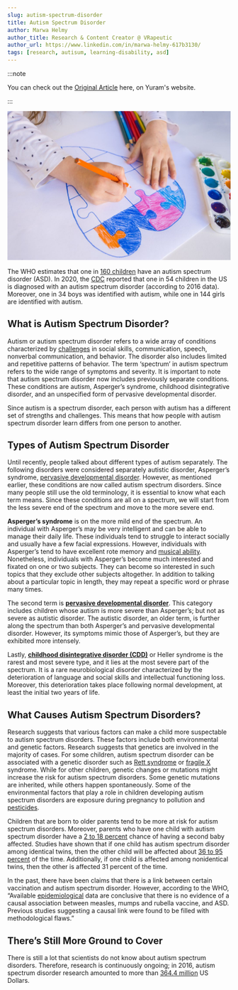```yaml
---
slug: autism-spectrum-disorder
title: Autism Spectrum Disorder
author: Marwa Helmy
author_title: Research & Content Creator @ VRapeutic
author_url: https://www.linkedin.com/in/marwa-helmy-617b3130/
tags: [research, autisum, learning-disability, asd]
---
```


:::note

You can check out the [Original Article](http://yuram.tech/autism-spectrum-disorder/) here, on Yuram's website.

:::

![i1](y9.png)

The WHO estimates that one in [160 children](https://www.who.int/news-room/fact-sheets/detail/autism-spectrum-disorders) have an autism spectrum disorder (ASD). In 2020, the [CDC](https://www.cdc.gov/ncbddd/autism/facts.html) reported that one in 54 children in the US is diagnosed with an autism spectrum disorder (according to 2016 data). Moreover, one in 34 boys was identified with autism, while one in 144 girls are identified with autism. 

<!--truncate-->

## What is Autism Spectrum Disorder? 
Autism or autism spectrum disorder refers to a wide array of conditions characterized by [challenges](https://www.autismspeaks.org/what-autism) in social skills, communication, speech, nonverbal communication, and behavior. The disorder also includes limited and repetitive patterns of behavior. The term ‘spectrum’ in autism spectrum refers to the wide range of symptoms and severity. It is important to note that autism spectrum disorder now includes previously separate conditions. These conditions are autism, Asperger’s syndrome, childhood disintegrative disorder, and an unspecified form of pervasive developmental disorder. 

Since autism is a spectrum disorder, each person with autism has a different set of strengths and challenges. This means that how people with autism spectrum disorder learn differs from one person to another. 

## Types of Autism Spectrum Disorder
Until recently, people talked about different types of autism separately. The following disorders were considered separately autistic disorder, Asperger’s syndrome, [pervasive developmental disorder](https://www.webmd.com/brain/autism/development-disorder). However, as mentioned earlier, these conditions are now called autism spectrum disorders. Since many people still use the old terminology, it is essential to know what each term means. Since these conditions are all on a spectrum, we will start from the less severe end of the spectrum and move to the more severe end. 

**Asperger’s syndrome** is on the more mild end of the spectrum. An individual with Asperger’s may be very intelligent and can be able to manage their daily life. These individuals tend to struggle to interact socially and usually have a few facial expressions. However, individuals with Asperger’s tend to have excellent rote memory and [musical ability](https://www.medicinenet.com/asperger_syndrome/definition.htm). Nonetheless, individuals with Asperger’s become much interested and fixated on one or two subjects. They can become so interested in such topics that they exclude other subjects altogether. In addition to talking about a particular topic in length, they may repeat a specific word or phrase many times. 

The second term is [**pervasive developmental disorder**](https://www.webmd.com/brain/autism/autism-spectrum-disorders). This category includes children whose autism is more severe than Asperger’s; but not as severe as autistic disorder. The autistic disorder, an older term, is further along the spectrum than both Asperger’s and pervasive developmental disorder. However, its symptoms mimic those of Asperger’s, but they are exhibited more intensely. 

Lastly, [**childhood disintegrative disorder (CDD)**](https://www.britannica.com/science/childhood-disintegrative-disorder) or Heller syndrome is the rarest and most severe type, and it lies at the most severe part of the spectrum. It is a rare neurobiological disorder characterized by the deterioration of language and social skills and intellectual functioning loss. Moreover, this deterioration takes place following normal development, at least the initial two years of life. 

## What Causes Autism Spectrum Disorders? 
Research suggests that various factors can make a child more suspectable to autism spectrum disorders. These factors include both environmental and genetic factors. Research suggests that genetics are involved in the majority of cases. For some children, autism spectrum disorder can be associated with a genetic disorder such as [Rett syndrome](https://www.rettsyndrome.org/) or [fragile X](https://www.cdc.gov/ncbddd/fxs/facts.html) syndrome. While for other children, genetic changes or mutations might increase the risk for autism spectrum disorders. Some genetic mutations are inherited, while others happen spontaneously. Some of the environmental factors that play a role in children developing autism spectrum disorders are exposure during pregnancy to pollution and [pesticides](https://hub.jhu.edu/2017/02/27/autism-cause-treatment/). 

Children that are born to older parents tend to be more at risk for autism spectrum disorders. Moreover, parents who have one child with autism spectrum disorder have a [2 to 18 percent](https://www.autismspeaks.org/autism-statistics-asd) chance of having a second baby affected. Studies have shown that if one child has autism spectrum disorder among identical twins, then the other child will be affected about [36 to 95 percent](https://www.autismspeaks.org/autism-statistics-asd) of the time. Additionally, if one child is affected among nonidentical twins, then the other is affected 31 percent of the time.

In the past, there have been claims that there is a link between certain vaccination and autism spectrum disorder. However, according to the WHO, “Available [epidemiological](https://www.who.int/news-room/fact-sheets/detail/autism-spectrum-disorders) data are conclusive that there is no evidence of a causal association between measles, mumps and rubella vaccine, and ASD. Previous studies suggesting a causal link were found to be filled with methodological flaws.”

## There’s Still More Ground to Cover
There is still a lot that scientists do not know about autism spectrum disorders. Therefore, research is continuously ongoing; in 2016, autism spectrum disorder research amounted to more than [364.4 million](https://www.nbcnews.com/health/kids-health/cure-autism-not-so-fast-n1055921) US Dollars. 